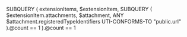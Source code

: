 SUBQUERY (
    extensionItems,
    $extensionItem,
        SUBQUERY (
            $extensionItem.attachments,
            $attachment,
            ANY $attachment.registeredTypeIdentifiers UTI-CONFORMS-TO "public.url"
        ).@count == 1
).@count == 1
